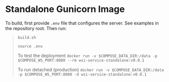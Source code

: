 # Standalone Gunicorn Image

To build, first provide `.env` file that configures the server. See examples in the repository root.
Then run:

> ``build.sh``
>
> ``source .env``
> 
> To test the deployment
> ``docker run -v $COMPOSE_DATA_DIR:/data -p $COMPOSE_WS_PORT:8080 --rm wsi-service-standalone:v0.0.1``
>
> To run detached (production)
> ``docker run -v $COMPOSE_DATA_DIR:/data -p $COMPOSE_WS_PORT:8080 -d wsi-service-standalone:v0.0.1``


